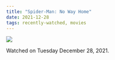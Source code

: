 ```yaml
---
title: "Spider-Man: No Way Home"
date: 2021-12-28
tags: recently-watched, movies
---
```


 <p><img src="https://a.ltrbxd.com/resized/film-poster/5/6/0/7/8/7/560787-spider-man-no-way-home-0-600-0-900-crop.jpg?v=a336d4f40c"/></p> <p>Watched on Tuesday December 28, 2021.</p>